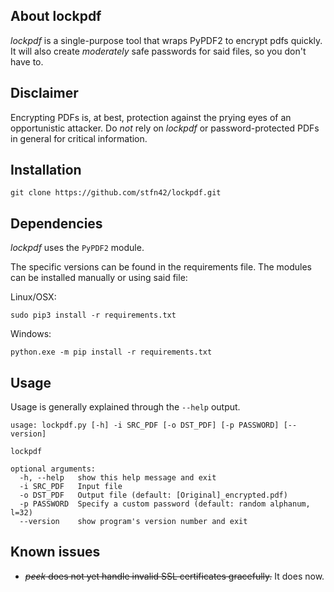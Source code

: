 ## About lockpdf
_lockpdf_ is a single-purpose tool that wraps PyPDF2 to encrypt pdfs quickly. It will also create *moderately* safe passwords for said files, so you don't have to.

## Disclaimer
Encrypting PDFs is, at best, protection against the prying eyes of an opportunistic attacker. Do *not* rely on _lockpdf_ or password-protected PDFs in general for critical information.

## Installation
```
git clone https://github.com/stfn42/lockpdf.git
```

## Dependencies
_lockpdf_ uses the `PyPDF2` module.

The specific versions can be found in the requirements file. The modules can be installed manually or using said file:

Linux/OSX:
```
sudo pip3 install -r requirements.txt
```

Windows:
```
python.exe -m pip install -r requirements.txt
```

## Usage

Usage is generally explained through the `--help` output.

```
usage: lockpdf.py [-h] -i SRC_PDF [-o DST_PDF] [-p PASSWORD] [--version]

lockpdf

optional arguments:
  -h, --help   show this help message and exit
  -i SRC_PDF   Input file
  -o DST_PDF   Output file (default: [Original]_encrypted.pdf)
  -p PASSWORD  Specify a custom password (default: random alphanum, l=32)
  --version    show program's version number and exit
```

## Known issues
* ~~_peek_ does not yet handle invalid SSL certificates gracefully.~~ It does now.
